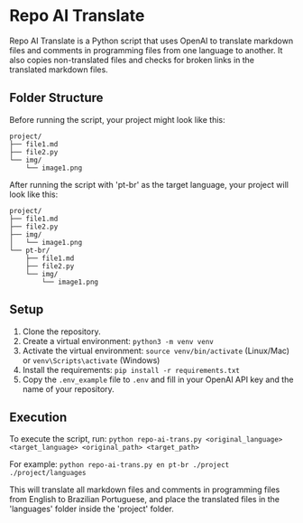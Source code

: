 # Repo AI Translate

Repo AI Translate is a Python script that uses OpenAI to translate markdown files and comments in programming files from one language to another. It also copies non-translated files and checks for broken links in the translated markdown files.

## Folder Structure

Before running the script, your project might look like this:

```
project/
├── file1.md
├── file2.py
└── img/
    └── image1.png
```

After running the script with 'pt-br' as the target language, your project will look like this:

```
project/
├── file1.md
├── file2.py
├── img/
│   └── image1.png
└── pt-br/
    ├── file1.md
    ├── file2.py
    └── img/
        └── image1.png
```

## Setup

1. Clone the repository.
2. Create a virtual environment: `python3 -m venv venv`
3. Activate the virtual environment: `source venv/bin/activate` (Linux/Mac) or `venv\Scripts\activate` (Windows)
4. Install the requirements: `pip install -r requirements.txt`
5. Copy the `.env_example` file to `.env` and fill in your OpenAI API key and the name of your repository.

## Execution

To execute the script, run: `python repo-ai-trans.py <original_language> <target_language> <original_path> <target_path>`

For example: `python repo-ai-trans.py en pt-br ./project ./project/languages`

This will translate all markdown files and comments in programming files from English to Brazilian Portuguese, and place the translated files in the 'languages' folder inside the 'project' folder.
